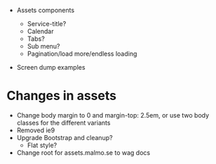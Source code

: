 * Assets components
  * Service-title?
  * Calendar
  * Tabs?
  * Sub menu?
  * Pagination/load more/endless loading

* Screen dump examples

# Changes in assets
* Change body margin to 0 and margin-top: 2.5em, or use two body classes for the different variants
* Removed ie9
* Upgrade Bootstrap and cleanup?
  * Flat style?
* Change root for assets.malmo.se to wag docs